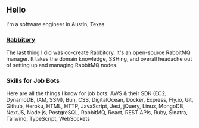 ## Hello

I'm a software engineer in Austin, Texas.

### [Rabbitory](https://rabbitory.github.io)

The last thing I did was co-create Rabbitory. It's an open-source RabbitMQ manager. It takes the domain knowledge, SSHing, and overall headache out of setting up and managing RabbitMQ nodes.

### Skills for Job Bots

Here are all the things I know for job bots: AWS & their SDK (EC2, DynamoDB, IAM, SSM), Bun, CSS, DigitalOcean, Docker, Express, Fly.io, Git, Github, Heroku, HTML, HTTP, JavaScript, Jest, jQuery, Linux, MongoDB, NextJS, Node.js, PostgreSQL, RabbitMQ, React, REST APIs, Ruby, Sinatra, Tailwind, TypeScript, WebSockets

